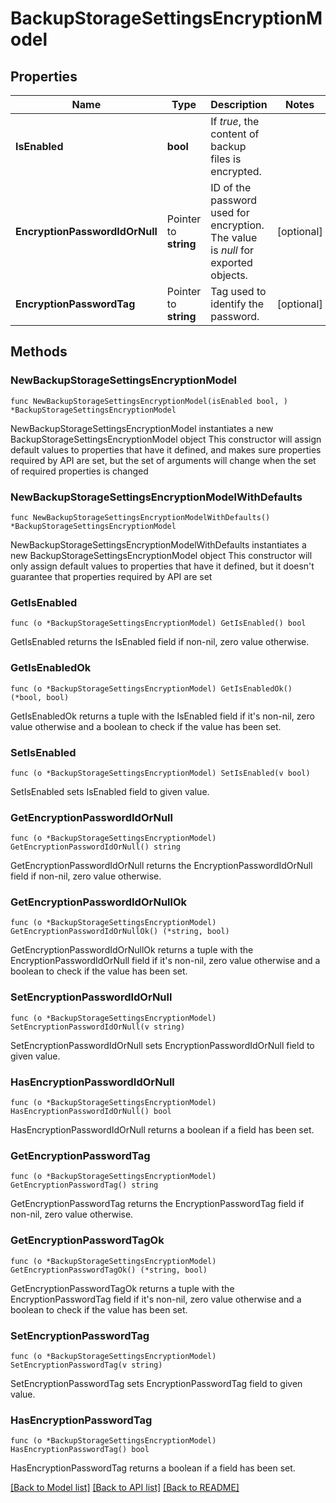 # BackupStorageSettingsEncryptionModel

## Properties

Name | Type | Description | Notes
------------ | ------------- | ------------- | -------------
**IsEnabled** | **bool** | If *true*, the content of backup files is encrypted. | 
**EncryptionPasswordIdOrNull** | Pointer to **string** | ID of the password used for encryption. The value is *null* for exported objects. | [optional] 
**EncryptionPasswordTag** | Pointer to **string** | Tag used to identify the password. | [optional] 

## Methods

### NewBackupStorageSettingsEncryptionModel

`func NewBackupStorageSettingsEncryptionModel(isEnabled bool, ) *BackupStorageSettingsEncryptionModel`

NewBackupStorageSettingsEncryptionModel instantiates a new BackupStorageSettingsEncryptionModel object
This constructor will assign default values to properties that have it defined,
and makes sure properties required by API are set, but the set of arguments
will change when the set of required properties is changed

### NewBackupStorageSettingsEncryptionModelWithDefaults

`func NewBackupStorageSettingsEncryptionModelWithDefaults() *BackupStorageSettingsEncryptionModel`

NewBackupStorageSettingsEncryptionModelWithDefaults instantiates a new BackupStorageSettingsEncryptionModel object
This constructor will only assign default values to properties that have it defined,
but it doesn't guarantee that properties required by API are set

### GetIsEnabled

`func (o *BackupStorageSettingsEncryptionModel) GetIsEnabled() bool`

GetIsEnabled returns the IsEnabled field if non-nil, zero value otherwise.

### GetIsEnabledOk

`func (o *BackupStorageSettingsEncryptionModel) GetIsEnabledOk() (*bool, bool)`

GetIsEnabledOk returns a tuple with the IsEnabled field if it's non-nil, zero value otherwise
and a boolean to check if the value has been set.

### SetIsEnabled

`func (o *BackupStorageSettingsEncryptionModel) SetIsEnabled(v bool)`

SetIsEnabled sets IsEnabled field to given value.


### GetEncryptionPasswordIdOrNull

`func (o *BackupStorageSettingsEncryptionModel) GetEncryptionPasswordIdOrNull() string`

GetEncryptionPasswordIdOrNull returns the EncryptionPasswordIdOrNull field if non-nil, zero value otherwise.

### GetEncryptionPasswordIdOrNullOk

`func (o *BackupStorageSettingsEncryptionModel) GetEncryptionPasswordIdOrNullOk() (*string, bool)`

GetEncryptionPasswordIdOrNullOk returns a tuple with the EncryptionPasswordIdOrNull field if it's non-nil, zero value otherwise
and a boolean to check if the value has been set.

### SetEncryptionPasswordIdOrNull

`func (o *BackupStorageSettingsEncryptionModel) SetEncryptionPasswordIdOrNull(v string)`

SetEncryptionPasswordIdOrNull sets EncryptionPasswordIdOrNull field to given value.

### HasEncryptionPasswordIdOrNull

`func (o *BackupStorageSettingsEncryptionModel) HasEncryptionPasswordIdOrNull() bool`

HasEncryptionPasswordIdOrNull returns a boolean if a field has been set.

### GetEncryptionPasswordTag

`func (o *BackupStorageSettingsEncryptionModel) GetEncryptionPasswordTag() string`

GetEncryptionPasswordTag returns the EncryptionPasswordTag field if non-nil, zero value otherwise.

### GetEncryptionPasswordTagOk

`func (o *BackupStorageSettingsEncryptionModel) GetEncryptionPasswordTagOk() (*string, bool)`

GetEncryptionPasswordTagOk returns a tuple with the EncryptionPasswordTag field if it's non-nil, zero value otherwise
and a boolean to check if the value has been set.

### SetEncryptionPasswordTag

`func (o *BackupStorageSettingsEncryptionModel) SetEncryptionPasswordTag(v string)`

SetEncryptionPasswordTag sets EncryptionPasswordTag field to given value.

### HasEncryptionPasswordTag

`func (o *BackupStorageSettingsEncryptionModel) HasEncryptionPasswordTag() bool`

HasEncryptionPasswordTag returns a boolean if a field has been set.


[[Back to Model list]](../README.md#documentation-for-models) [[Back to API list]](../README.md#documentation-for-api-endpoints) [[Back to README]](../README.md)


